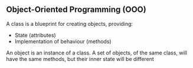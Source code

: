 ## Object-Oriented Programming (OOO)

A class is a blueprint for creating objects, providing:

* State (attributes)
* Implementation of behaviour (methods)

An object is an instance of a class. A set of objects, of the same class, will have the same methods, but their inner state will be different
